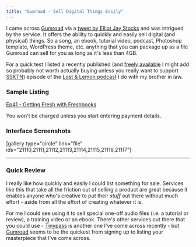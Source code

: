 ```yaml
---
title: "Gumroad - Sell Digital Things Easily"
---
```

<p>I came across <a href="https://gumroad.com">Gumroad</a> via a <a href="https://twitter.com/elliotjaystocks/status/289326331672526848">tweet by Elliot Jay Stocks</a> and was intrigued by the service. It offers the ability to quickly and easily sell digital (and physical) things. So a song, an ebook, tutorial video, podcast, Photoshop template, WordPress theme, etc. anything that you can package up as a file Gumroad can sell for you as long as it's less than 4GB.</p>
<p>For a quick test I listed a recently published (and <a href="https://www.ssktn.com/podcasts/lostandlemon/041-lost-lemon-getting-fresh-with-freshbooks/">freely available</a> I might add so probably not worth actually buying unless you really want to support <a href="https://ssktn.com">SSKTN</a>) episode of the <a href="https://www.ssktn.com/shows/lostandlemon/">Lost &amp; Lemon podcast</a> I do with my brother in law.</p>
<h3>Sample Listing</h3>
<p><a href="https://gum.co/sHka">Ep41 - Getting Fresh with Freshbooks</a><script type="text/javascript" src="https://gumroad.com/js/gumroad.js"></script></p>
<p>You won't be charged unless you start entering payment details.</p>
<h3>Interface Screenshots</h3>
<p>[gallery type="circle" link="file" ids="21110,21111,21112,21113,21114,21115,21116,21117"]</p>
<hr>
<h3>Quick Review</h3>
<p>I really like how quickly and easily I could list something for sale. Services like this that take all the friction out of selling a product are great because it enables anyone who's creative to put their <em>stuff</em> out there without much effort - aside from all the effort of creating whatever it is.</p>
<p>For me I could see using it to sell special one-off audio files (i.e. a tutorial or review), a training video or an ebook. There's other services out there that you could use - <a href="https://www.tinypass.com">Tinypass</a> is another one I've come across recently - but <a href="https://gumroad.com">Gumroad</a> seems to be the quickest from signing up to listing your masterpiece that I've come across.</p>
